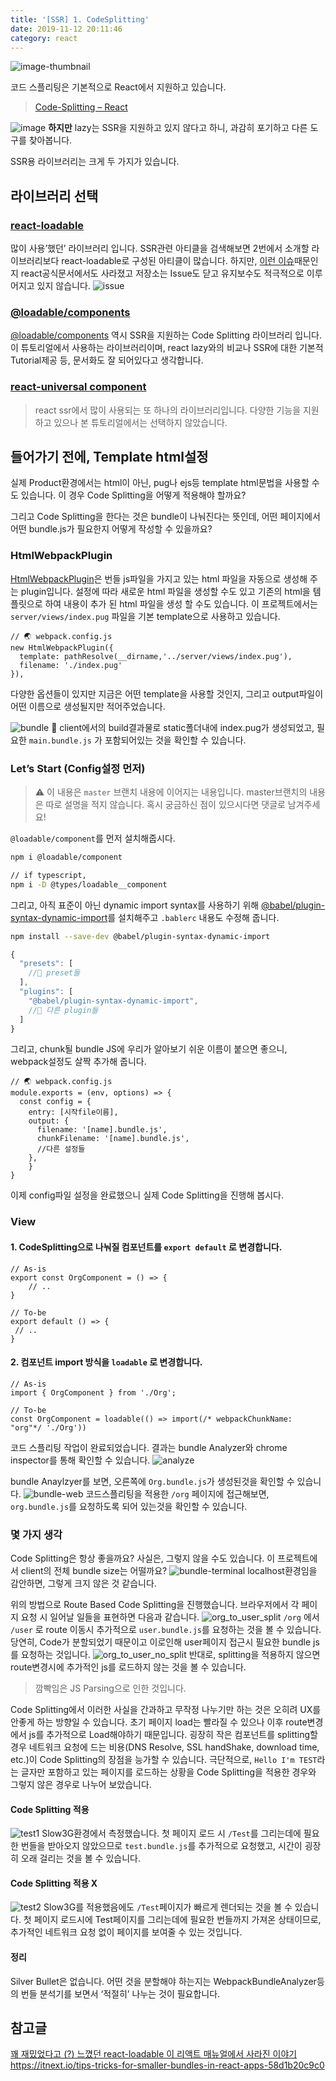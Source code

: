 ```yaml
---
title: '[SSR] 1. CodeSplitting'
date: 2019-11-12 20:11:46
category: react
---
```


![image-thumbnail](./images/thumbnail.png)

코드 스플리팅은 기본적으로 React에서 지원하고 있습니다. 
> [Code-Splitting – React](https://reactjs.org/docs/code-splitting.html)

![image](./images/react-lazy.png)
 **하지만** lazy는 SSR을 지원하고 있지 않다고 하니, 과감히 포기하고 다른 도구를 찾아봅니다. 

SSR용 라이브러리는 크게 두 가지가 있습니다. 

## 라이브러리 선택
### [react-loadable](https://github.com/jamiebuilds/react-loadable)
많이 사용’했던’ 라이브러리 입니다. SSR관련 아티클을 검색해보면 2번에서 소개할 라이브러리보다 react-loadable로 구성된 아티클이 많습니다. 
하지만, [이런 이슈](https://velog.io/@velopert/nomore-react-loadable)때문인지 react공식문서에서도 사라졌고 저장소는 Issue도 닫고 유지보수도 적극적으로 이루어지고 있지 않습니다. 
![issue](./images/react-loadable-issue.png)

### [@loadable/components](https://github.com/smooth-code/loadable-components)
[@loadable/components](https://github.com/smooth-code/loadable-components) 역시 SSR을 지원하는 Code Splitting 라이브러리 입니다. 이 튜토리얼에서 사용하는 라이브러리이며, react lazy와의 비교나 SSR에 대한 기본적 Tutorial제공 등, 문서화도 잘 되어있다고 생각합니다. 

### [react-universal component](https://github.com/faceyspacey/react-universal-component)
> react ssr에서 많이 사용되는 또 하나의 라이브러리입니다. 다양한 기능을 지원하고 있으나 본 튜토리얼에서는 선택하지 않았습니다. 

## 들어가기 전에, Template html설정  
실제 Product환경에서는 html이 아닌, pug나 ejs등 template html문법을 사용할 수 도 있습니다. 이 경우 Code Splitting을 어떻게 적용해야 할까요?

그리고 Code Splitting을 한다는 것은 bundle이 나눠진다는 뜻인데, 어떤 페이지에서 어떤 bundle.js가 필요한지 어떻게 작성할 수 있을까요?  

### HtmlWebpackPlugin
[HtmlWebpackPlugin](https://webpack.js.org/plugins/html-webpack-plugin/)은 번들 js파일을 가지고 있는 html 파일을 자동으로 생성해 주는 plugin입니다. 설정에 따라 새로운 html 파일을 생성할 수도 있고 기존의 html을 템플릿으로 하여 내용이 추가 된 html 파일을 생성 할 수도 있습니다.
이 프로젝트에서는 `server/views/index.pug` 파일을 기본 template으로 사용하고 있습니다. 
```js{3}
// 🌏 webpack.config.js
new HtmlWebpackPlugin({
  template: pathResolve(__dirname,'../server/views/index.pug'),
  filename: './index.pug'
}),
```
다양한 옵션들이 있지만 지금은 어떤 template을 사용할 것인지, 그리고 output파일이 어떤 이름으로 생성될지만 적어주었습니다. 

![bundle](./images/bundle-result.png)
🎉 client에서의 build결과물로 static폴더내에 index.pug가 생성되었고, 필요한 `main.bundle.js` 가 포함되어있는 것을 확인할 수 있습니다. 

### Let’s Start (Config설정 먼저) 
> ⚠️ 이 내용은 `master` 브랜치 내용에 이어지는 내용입니다. master브랜치의 내용은 따로 설명을 적지 않습니다. 혹시 궁금하신 점이 있으시다면 댓글로 남겨주세요! 

`@loadable/component`를 먼저 설치해줍시다. 
```bash
npm i @loadable/component

// if typescript,
npm i -D @types/loadable__component
```

그리고, 아직 표준이 아닌 dynamic import syntax를 사용하기 위해 [@babel/plugin-syntax-dynamic-import](https://www.npmjs.com/package/@babel/plugin-syntax-dynamic-import)를 설치해주고 `.bablerc` 내용도 수정해 줍니다. 
```bash
npm install --save-dev @babel/plugin-syntax-dynamic-import
```
```js
{
  "presets": [
    //🍱 preset들 
  ],
  "plugins": [
    "@babel/plugin-syntax-dynamic-import",
    //🥟 다른 plugin들
  ]
}
```

그리고, chunk될 bundle JS에 우리가 알아보기 쉬운 이름이 붙으면 좋으니, webpack설정도 살짝 추가해 줍니다. 
```js{7}
// 🌏 webpack.config.js
module.exports = (env, options) => {
  const config = {
    entry: [시작file이름],
    output: {
      filename: '[name].bundle.js',
      chunkFilename: '[name].bundle.js',
      //다른 설정들
    },
	}
}
```

이제 config파일 설정을 완료했으니 실제 Code Splitting을 진행해 봅시다.

### View 
#### 1. CodeSplitting으로 나눠질 컴포넌트를 `export default` 로 변경합니다. 
```tsx
// As-is
export const OrgComponent = () => {
	// ..
}

// To-be
export default () => {
 // ..
}
```

#### 2. 컴포넌트 import 방식을  `loadable` 로 변경합니다. 
```tsx
// As-is
import { OrgComponent } from './Org';

// To-be
const OrgComponent = loadable(() => import(/* webpackChunkName: "org"*/ './Org'))
```

코드 스플리팅 작업이 완료되었습니다. 결과는 bundle Analyzer와 chrome inspector를 통해 확인할 수 있습니다. 
![analyze](./images/analyze.png)

bundle Anaylzyer를 보면, 오른쪽에 `Org.bundle.js`가 생성된것을 확인할 수 있습니다. 
![bundle-web](./images/org-network.png)
코드스플리팅을 적용한 `/org` 페이지에 접근해보면,  `org.bundle.js`를 요청하도록 되어 있는것을 확인할 수 있습니다. 

### 몇 가지 생각 
Code Splitting은 항상 좋을까요? 사실은, 그렇지 않을 수도 있습니다. 
이 프로젝트에서 client의 전체 bundle size는 어떨까요?
![bundle-terminal](./images/bundle-result.png)
localhost환경임을 감안하면, 그렇게 크지 않은 것 같습니다. 

위의 방법으로 Route Based Code Splitting을 진행했습니다. 브라우저에서 각 페이지 요청 시 일어날 일들을 표현하면 다음과 같습니다. 
![org_to_user_split](./images/org_to_user_split.gif)
`/org` 에서 `/user` 로 route 이동시 추가적으로 `user.bundle.js`를 요청하는 것을 볼 수 있습니다. 당연히, Code가 분할되었기 때문이고 이로인해 user페이지 접근시 필요한 bundle js를 요청하는 것입니다. 
![org_to_user_no_split](./images/org_to_user_no_split.gif)
반대로, splitting을 적용하지 않으면 route변경시에 추가적인 js를 로드하지 않는 것을 볼 수 있습니다.
> 깜빡임은 JS Parsing으로 인한 것입니다. 

Code Splitting에서 이러한 사실을 간과하고 무작정 나누기만 하는 것은 오히려 UX를 안좋게 하는 방향일 수 있습니다. 초기 페이지 load는 빨라질 수 있으나 이후 route변경에서 js를 추가적으로 Load해야하기 때문입니다. 굉장히 작은 컴포넌트를 splitting할 경우 네트워크 요청에 드는 비용(DNS Resolve, SSL handShake, download time, etc.)이 Code Splitting의 장점을 능가할 수 있습니다. 극단적으로, `Hello I'm TEST`라는 글자만 포함하고 있는 페이지를 로드하는 상황을 Code Splitting을 적용한 경우와 그렇지 않은 경우로 나누어 보았습니다.

#### Code Splitting 적용
![test1](./images/test1.gif)
Slow3G환경에서 측정했습니다. 첫 페이지 로드 시 `/Test`를 그리는데에 필요한 번들을 받아오지 않았으므로 `test.bundle.js`를 추가적으로 요청했고, 시간이 굉장히 오래 걸리는 것을 볼 수 있습니다.

#### Code Splitting 적용 X
![test2](./images/test2.gif)
Slow3G를 적용했음에도 `/Test`페이지가 빠르게 렌더되는 것을 볼 수 있습니다. 첫 페이지 로드시에 Test페이지를 그리는데에 필요한 번들까지 가져온 상태이므로, 추가적인 네트워크 요청 없이 페이지를 보여줄 수 있는 것입니다. 

#### 정리
Silver Bullet은 없습니다. 어떤 것을 분할해야 하는지는 WebpackBundleAnalyzer등의 번들 분석기를 보면서 ‘적절히’ 나누는 것이 필요합니다. 

## 참고글 
[꽤 재밌었다고 (?) 느꼈던 react-loadable 이 리액트 매뉴얼에서 사라진 이야기](https://velog.io/@velopert/nomore-react-loadable)
https://itnext.io/tips-tricks-for-smaller-bundles-in-react-apps-58d1b20c9c0
